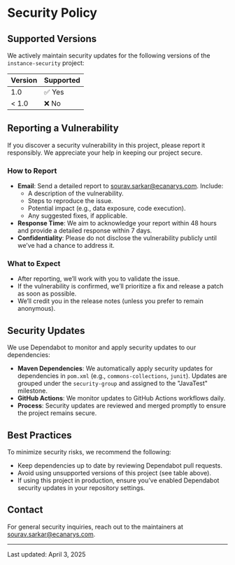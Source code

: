 # Security Policy

## Supported Versions

We actively maintain security updates for the following versions of the `instance-security` project:

| Version | Supported          |
|---------|--------------------|
| 1.0     | ✅ Yes            |
| < 1.0   | ❌ No             |

## Reporting a Vulnerability

If you discover a security vulnerability in this project, please report it responsibly. We appreciate your help in keeping our project secure.

### How to Report
- **Email**: Send a detailed report to [sourav.sarkar@ecanarys.com](sourav.sarkar@ecanarys.com). Include:
  - A description of the vulnerability.
  - Steps to reproduce the issue.
  - Potential impact (e.g., data exposure, code execution).
  - Any suggested fixes, if applicable.
- **Response Time**: We aim to acknowledge your report within 48 hours and provide a detailed response within 7 days.
- **Confidentiality**: Please do not disclose the vulnerability publicly until we’ve had a chance to address it.

### What to Expect
- After reporting, we’ll work with you to validate the issue.
- If the vulnerability is confirmed, we’ll prioritize a fix and release a patch as soon as possible.
- We’ll credit you in the release notes (unless you prefer to remain anonymous).

## Security Updates

We use Dependabot to monitor and apply security updates to our dependencies:
- **Maven Dependencies**: We automatically apply security updates for dependencies in `pom.xml` (e.g., `commons-collections`, `junit`). Updates are grouped under the `security-group` and assigned to the "JavaTest" milestone.
- **GitHub Actions**: We monitor updates to GitHub Actions workflows daily.
- **Process**: Security updates are reviewed and merged promptly to ensure the project remains secure.

## Best Practices

To minimize security risks, we recommend the following:
- Keep dependencies up to date by reviewing Dependabot pull requests.
- Avoid using unsupported versions of this project (see table above).
- If using this project in production, ensure you’ve enabled Dependabot security updates in your repository settings.

## Contact

For general security inquiries, reach out to the maintainers at [sourav.sarkar@ecanarys.com](mailto:sourav.sarkar@ecanarys.com).

---

Last updated: April 3, 2025
